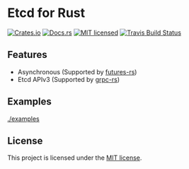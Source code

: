 Etcd for Rust
====

[![Crates.io][crates-badge]][crates-url]
[![Docs.rs][docs-badge]][docs-url]
[![MIT licensed][mit-badge]][mit-url]
[![Travis Build Status][travis-badge]][travis-url]

[crates-badge]: https://img.shields.io/crates/v/etcd-rs.svg
[crates-url]: https://crates.io/crates/etcd-rs
[docs-badge]: https://docs.rs/etcd-rs/badge.svg
[docs-url]: https://docs.rs/etcd-rs
[mit-badge]: https://img.shields.io/badge/license-MIT-blue.svg
[mit-url]: LICENSE-MIT
[travis-badge]: https://travis-ci.org/ccc13/etcd-rs.svg?branch=master
[travis-url]: https://travis-ci.org/ccc13/etcd-rs

Features
----

- Asynchronous (Supported by [futures-rs](https://github.com/rust-lang-nursery/futures-rs))
- Etcd APIv3 (Supported by [grpc-rs](https://github.com/pingcap/grpc-rs))

Examples
----

[./examples](./examples)

License
----

This project is licensed under the [MIT license](LICENSE).
